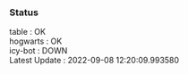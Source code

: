 ### Status


table : OK  
hogwarts : OK  
icy-bot : DOWN  
Latest Update : 2022-09-08 12:20:09.993580
